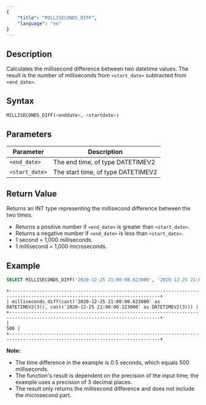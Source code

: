 ```yaml
---
{
    "title": "MILLISECONDS_DIFF",
    "language": "en"
}
---
```


## Description

Calculates the millisecond difference between two datetime values. The result is the number of milliseconds from `<start_date>` subtracted from `<end_date>`.

## Syntax

```sql
MILLISECONDS_DIFF(<enddate>, <startdate>)
```

## Parameters

| Parameter  | Description                                     |
|------------|-------------------------------------------------|
| `<end_date>`    | The end time, of type DATETIMEV2               |
| `<start_date>`  | The start time, of type DATETIMEV2             |

## Return Value

Returns an INT type representing the millisecond difference between the two times.
- Returns a positive number if `<end_date>` is greater than `<start_date>`.
- Returns a negative number if `<end_date>` is less than `<start_date>`.
- 1 second = 1,000 milliseconds.
- 1 millisecond = 1,000 microseconds.

## Example

```sql
SELECT MILLISECONDS_DIFF('2020-12-25 21:00:00.623000', '2020-12-25 21:00:00.123000');
```

```text
+-----------------------------------------------------------------------------------------------------------------------------+
| milliseconds_diff(cast('2020-12-25 21:00:00.623000' as DATETIMEV2(3)), cast('2020-12-25 21:00:00.123000' as DATETIMEV2(3))) |
+-----------------------------------------------------------------------------------------------------------------------------+
|                                                                                                                         500 |
+-----------------------------------------------------------------------------------------------------------------------------+
```

**Note:**
- The time difference in the example is 0.5 seconds, which equals 500 milliseconds.
- The function's result is dependent on the precision of the input time; the example uses a precision of 3 decimal places.
- The result only returns the millisecond difference and does not include the microsecond part.
